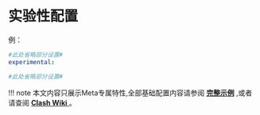 # 实验性配置

例：

```yaml
#此处省略部分设置#
experimental:

#此处省略部分设置#
```

!!! note
    本文内容只展示Meta专属特性,全部基础配置内容请参阅 [**完整示例**](../example.md) ,或者请查阅 [**Clash Wiki** ](https://lancellc.gitbook.io/clash/clash-config-file/general)。

